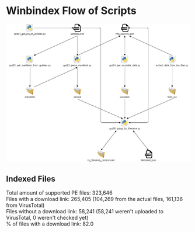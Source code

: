 # Winbindex Flow of Scripts

![winbindex-scripts-flow.png](winbindex-scripts-flow.png)

## Indexed Files

<!--FileStats-->
Total amount of supported PE files: 323,646  
Files with a download link: 265,405 (104,269 from the actual files, 161,136 from VirusTotal)  
Files without a download link: 58,241 (58,241 weren't uploaded to VirusTotal, 0 weren't checked yet)  
% of files with a download link: 82.0  
<!--/FileStats-->
